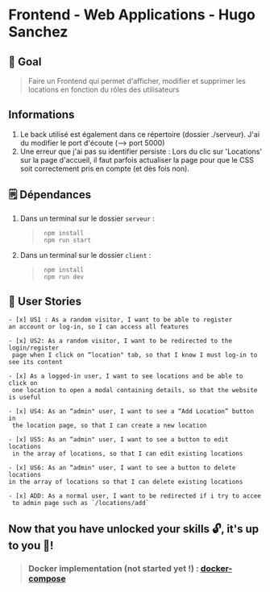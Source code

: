 # Frontend - Web Applications - Hugo Sanchez
 
## 🌟 Goal

> Faire un Frontend qui permet d'afficher, modifier et supprimer les locations en fonction du rôles des utilisateurs

##  Informations

1. Le back utilisé est également dans ce répertoire (dossier ./serveur). J'ai du modifier le port d'écoute (--> port 5000)
2. Une erreur que j'ai pas su identifier persiste : Lors du clic sur 'Locations' sur la page d'accueil, il faut parfois actualiser la page pour que le CSS soit correctement pris en compte (et dès fois non).

## 🗒 Dépendances

1. Dans un terminal sur le dossier `serveur` :
   > ```shell
   >  npm install
   >  npm run start
   > ```
2. Dans un terminal sur le dossier `client` :
   > ```shell
   >  npm install
   >  npm run dev
   > ```


## 🔨 User Stories
    - [x] US1 : As a random visitor, I want to be able to register 
    an account or log-in, so I can access all features

    - [x] US2: As a random visitor, I want to be redirected to the login/register
     page when I click on “location" tab, so that I know I must log-in to see its content

    - [x] As a logged-in user, I want to see locations and be able to click on
     one location to open a modal containing details, so that the website is useful

    - [x] US4: As an “admin" user, I want to see a “Add Location” button in
     the location page, so that I can create a new location

    - [x] US5: As an “admin" user, I want to see a button to edit locations
     in the array of locations, so that I can edit existing locations

    - [x] US6: As an “admin" user, I want to see a button to delete locations
    in the array of locations so that I can delete existing locations

    - [x] ADD: As a normal user, I want to be redirected if i try to accee
     to admin page such as `/locations/add` 



## Now that you have unlocked your skills 🔓, it's up to you 👊!
   > ### Docker implementation (not started yet !) :  [docker-compose](docker-compose.yml)
